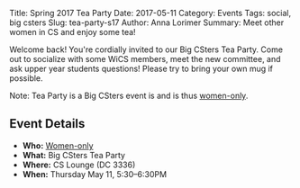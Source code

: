 Title: Spring 2017 Tea Party
Date: 2017-05-11
Category: Events
Tags: social, big csters
Slug: tea-party-s17
Author: Anna Lorimer
Summary: Meet other women in CS and enjoy some tea!

Welcome back! You're cordially invited to our Big CSters Tea Party. Come out to
socialize with some WiCS members, meet the new committee, and ask upper year
students questions! Please try to bring your own mug if possible.

Note: Tea Party is a Big CSters event is and is thus
[women-only]({filename}/pages/faq.md).

## Event Details ##

+ **Who:** [Women-only]({filename}/pages/faq.md)
+ **What:** Big CSters Tea Party
+ **Where:** CS Lounge (DC 3336)
+ **When:** Thursday May 11, 5:30&ndash;6:30PM
